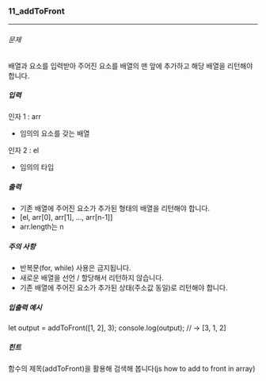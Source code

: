 ### 11_addToFront

***

###### 문제 

배열과 요소를 입력받아 주어진 요소를 배열의 맨 앞에 추가하고 해당 배열을 리턴해야 합니다.

##### 입력

인자 1 : arr
- 임의의 요소를 갖는 배열

인자 2 : el
- 임의의 타입

##### 출력

- 기존 배열에 주어진 요소가 추가된 형태의 배열을 리턴해야 합니다.
- [el, arr[0], arr[1], ..., arr[n-1]]
- arr.length는 n

##### 주의 사항

- 반복문(for, while) 사용은 금지됩니다.
- 새로운 배열을 선언 / 할당해서 리턴하지 않습니다.
- 기존 배열에 주어진 요소가 추가된 상태(주소값 동일)로 리턴해야 합니다.

##### 입출력 예시

let output = addToFront([1, 2], 3);
console.log(output); // -> [3, 1, 2]

##### 힌트
함수의 제목(addToFront)을 활용해 검색해 봅니다(js how to add to front in array)